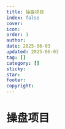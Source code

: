 ```yaml
---
title: 操盘项目
index: false
cover: 
icon: 
order: 1
author: 
date: 2025-06-03
updated: 2025-06-03
tag: []
category: []
sticky: 
star: 
footer: 
copyright: 
---
```


<Catalog />

# 操盘项目
